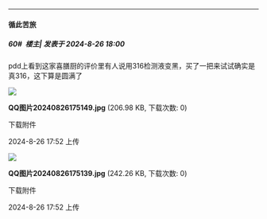 ﻿
*****

####  循此苦旅  
##### 60#         楼主| 发表于 2024-8-26 18:00

pdd上看到这家喜膳厨的评价里有人说用316检测液变黑，买了一把来试试确实是真316，这下算是圆满了

<img src="https://img.saraba1st.com/forum/202408/26/175238il6y76ul7dy65yye.jpg" referrerpolicy="no-referrer">

<strong>QQ图片20240826175149.jpg</strong> (206.98 KB, 下载次数: 0)

下载附件

2024-8-26 17:52 上传

<img src="https://img.saraba1st.com/forum/202408/26/175238b2ytmkrdaym2jdtt.jpg" referrerpolicy="no-referrer">

<strong>QQ图片20240826175139.jpg</strong> (242.26 KB, 下载次数: 0)

下载附件

2024-8-26 17:52 上传

